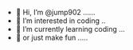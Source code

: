 - 👋 Hi, I’m @jump902 ......
- 👀 I’m interested in coding ..
- 🌱 I’m currently learning coding ...
- 🌱 or just make fun .....

<!---
jump902/jump902 is a ✨ special ✨ repository because its `README.md` (this file) appears on your GitHub profile.
You can click the Preview link to take a look at your changes.
--->
